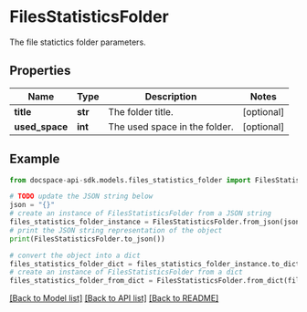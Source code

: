 # FilesStatisticsFolder
The file statictics folder parameters.

## Properties

Name | Type | Description | Notes
------------ | ------------- | ------------- | -------------
**title** | **str** | The folder title. | [optional] 
**used_space** | **int** | The used space in the folder. | [optional] 

## Example

```python
from docspace-api-sdk.models.files_statistics_folder import FilesStatisticsFolder

# TODO update the JSON string below
json = "{}"
# create an instance of FilesStatisticsFolder from a JSON string
files_statistics_folder_instance = FilesStatisticsFolder.from_json(json)
# print the JSON string representation of the object
print(FilesStatisticsFolder.to_json())

# convert the object into a dict
files_statistics_folder_dict = files_statistics_folder_instance.to_dict()
# create an instance of FilesStatisticsFolder from a dict
files_statistics_folder_from_dict = FilesStatisticsFolder.from_dict(files_statistics_folder_dict)
```
[[Back to Model list]](../README.md#documentation-for-models) [[Back to API list]](../README.md#documentation-for-api-endpoints) [[Back to README]](../README.md)


